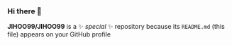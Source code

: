 ### Hi there 👋


**JIHOO99/JIHOO99** is a ✨ _special_ ✨ repository because its `README.md` (this file) appears on your GitHub profile

